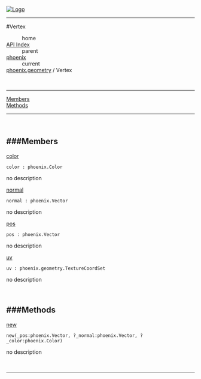 
[![Logo](../../../images/logo.png)](../../../index.html)

---

#Vertex


&emsp;&emsp;&emsp;home   
[API Index](../../../api/index.html#phoenix.geometry)   
&emsp;&emsp;&emsp;parent    
[phoenix](../)     
&emsp;&emsp;&emsp;current    
[phoenix.geometry](./) / Vertex

<br/>

---


[Members](#Members)   
[Methods](#Methods)   


---

&nbsp;   

<a class="lift" name="Members" ></a>
###Members   
---
<a class="lift" name="color" href="#color">color</a>



`color : phoenix.Color`

<span class="small_desc_flat"> no description </span>   

<a class="lift" name="normal" href="#normal">normal</a>



`normal : phoenix.Vector`

<span class="small_desc_flat"> no description </span>   

<a class="lift" name="pos" href="#pos">pos</a>



`pos : phoenix.Vector`

<span class="small_desc_flat"> no description </span>   

<a class="lift" name="uv" href="#uv">uv</a>



`uv : phoenix.geometry.TextureCoordSet`

<span class="small_desc_flat"> no description </span>   

&nbsp;   

<a class="lift" name="Methods" ></a>
###Methods   
---
<a class="lift" name="new" href="#new">new</a>



`new(_pos:phoenix.Vector, ?_normal:phoenix.Vector, ?_color:phoenix.Color) `

<span class="small_desc_flat"> no description </span>   



&nbsp;
&nbsp;
&nbsp;

---  


&nbsp;   
&nbsp;   